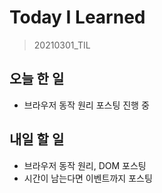 # Today I Learned

> 20210301_TIL <br>

## 오늘 한 일

- 브라우저 동작 원리 포스팅 진행 중

## 내일 할 일

- 브라우저 동작 원리, DOM 포스팅
- 시간이 남는다면 이벤트까지 포스팅
